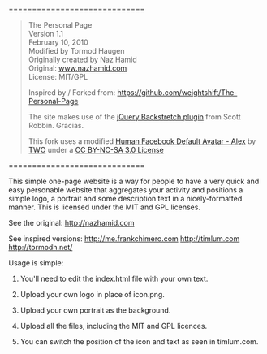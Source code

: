 =============================

> The Personal Page   
> Version 1.1   
> February 10, 2010   
> Modified by Tormod Haugen   
> Originally created by Naz Hamid   
> Original: www.nazhamid.com   
> License: MIT/GPL   
> 
> Inspired by / Forked from: https://github.com/weightshift/The-Personal-Page   
> 
> The site makes use of the [jQuery Backstretch plugin](http://srobbin.com/blog/jquery-plugins/jquery-backstretch/) from Scott Robbin. Gracias.
>
> This fork uses a modified [Human Facebook Default Avatar - Alex](http://www.behance.net/gallery/Human-Facebook-Default-Avatar/614675) by [TWO](http://www.behance.net/helloiamtwo) under a [CC BY-NC-SA 3.0 License](http://creativecommons.org/licenses/by-nc-sa/3.0/)

=============================

This simple one-page website is a way for people to have a very quick and easy personable website that aggregates your activity and positions a simple logo, a portrait and some description text in a nicely-formatted manner. This is licensed under the MIT and GPL licenses. 

See the original: http://nazhamid.com

See inspired versions:
http://me.frankchimero.com
http://timlum.com
http://tormodh.net/

Usage is simple:

1) You'll need to edit the index.html file with your own text.

2) Upload your own logo in place of icon.png. 

3) Upload your own portrait as the background.

4) Upload all the files, including the MIT and GPL licences. 

5) You can switch the position of the icon and text as seen in timlum.com. 



